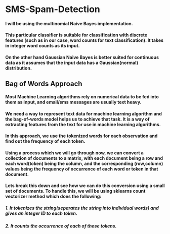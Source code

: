 # SMS-Spam-Detection

#### I will be using the multinomial Naive Bayes implementation.

#### This particular classifier is suitable for classification with discrete features (such as in our case, word counts for text classification). It takes in integer word counts as its input. 

#### On the other hand Gaussian Naive Bayes is better suited for continuous data as it assumes that the input data has a Gaussian(normal) distribution.

## Bag of Words Approach

#### Most Machine Learning algorithms rely on numerical data to be fed into them as input, and email/sms messages are usually text heavy.

#### We need a way to represent text data for machine learning algorithm and the bag-of-words model helps us to achieve that task. It is a way of extracting features from the text for use in machine learning algorithms.

#### In this approach, we use the tokenized words for each observation and find out the frequency of each token.

#### Using a process which we will go through now, we can convert a collection of documents to a matrix, with each document being a row and each word(token) being the column, and the corresponding (row,column) values being the frequency of occurrence of each word or token in that document.

#### Lets break this down and see how we can do this conversion using a small set of documents. To handle this, we will be using sklearns count vectorizer method which does the following:
#####               1. It tokenizes the string(separates the string into individual words) and gives an integer ID to each token.
#####               2. It counts the occurrence of each of those tokens.
